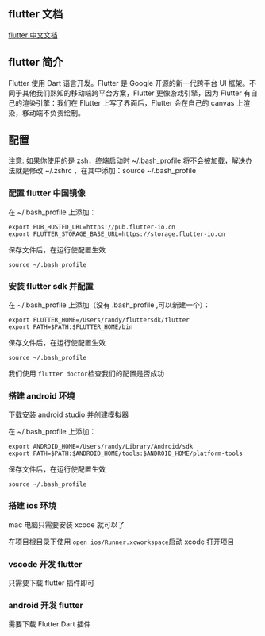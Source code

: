 ## flutter 文档

[flutter 中文文档](https://flutterchina.club/setup-macos/)

## flutter 简介

Flutter 使用 Dart 语言开发。Flutter 是 Google 开源的新一代跨平台 UI 框架。不同于其他我们熟知的移动端跨平台方案，Flutter 更像游戏引擎，因为 Flutter 有自己的渲染引擎：我们在 Flutter 上写了界面后，Flutter 会在自己的 canvas 上渲染，移动端不负责绘制。

## 配置

注意: 如果你使用的是 zsh，终端启动时 ~/.bash_profile 将不会被加载，解决办法就是修改 ~/.zshrc ，在其中添加：source ~/.bash_profile

### 配置 flutter 中国镜像

在 ~/.bash_profile 上添加：

```
export PUB_HOSTED_URL=https://pub.flutter-io.cn
export FLUTTER_STORAGE_BASE_URL=https://storage.flutter-io.cn
```

保存文件后，在运行使配置生效

```shell
source ~/.bash_profile
```

### 安装 flutter sdk 并配置

在 ~/.bash_profile 上添加（没有 .bash_profile ,可以新建一个）：

```
export FLUTTER_HOME=/Users/randy/fluttersdk/flutter
export PATH=$PATH:$FLUTTER_HOME/bin
```

保存文件后，在运行使配置生效

```shell
source ~/.bash_profile
```

我们使用 `flutter doctor`检查我们的配置是否成功

### 搭建 android 环境

下载安装 android studio 并创建模拟器

在 ~/.bash_profile 上添加：

```
export ANDROID_HOME=/Users/randy/Library/Android/sdk
export PATH=$PATH:$ANDROID_HOME/tools:$ANDROID_HOME/platform-tools
```

保存文件后，在运行使配置生效

```shell
source ~/.bash_profile
```

### 搭建 ios 环境

mac 电脑只需要安装 xcode 就可以了

在项目根目录下使用 `open ios/Runner.xcworkspace`启动 xcode 打开项目

### vscode 开发 flutter

只需要下载 flutter 插件即可

### android 开发 flutter

需要下载 Flutter Dart 插件

